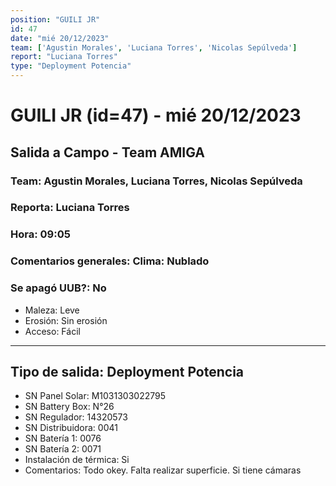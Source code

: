 ```yaml
---
position: "GUILI JR"
id: 47
date: "mié 20/12/2023"
team: ['Agustin Morales', 'Luciana Torres', 'Nicolas Sepúlveda']
report: "Luciana Torres"
type: "Deployment Potencia"
---
```


# GUILI JR (id=47) - mié 20/12/2023
## Salida a Campo - Team AMIGA
### Team: Agustin Morales, Luciana Torres, Nicolas Sepúlveda
### Reporta: Luciana Torres
### Hora: 09:05
### Comentarios generales: Clima: Nublado 
### Se apagó UUB?: No 
- Maleza: Leve
- Erosión: Sin erosión
- Acceso: Fácil

---------
## Tipo de salida: Deployment Potencia
   - SN Panel Solar: M1031303022795
   - SN Battery Box: N°26
   - SN Regulador: 14320573
   - SN Distribuidora: 0041
   - SN Batería 1: 0076
   - SN Batería 2: 0071
   - Instalación de térmica: Si
   - Comentarios: Todo okey. Falta realizar superficie. Si tiene cámaras 
